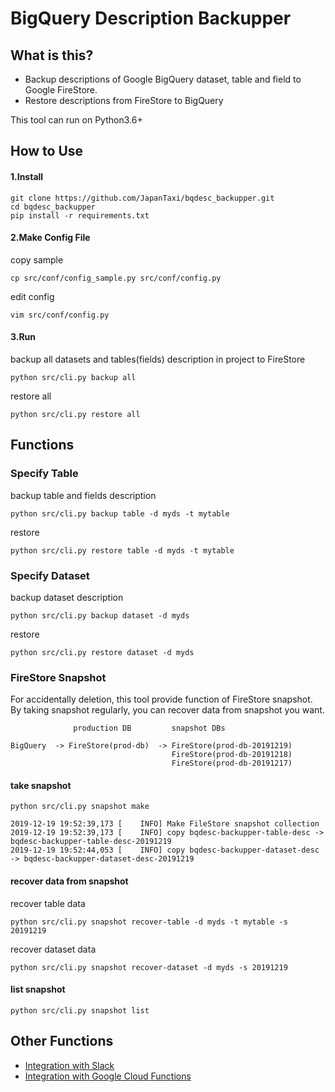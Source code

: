 # BigQuery Description Backupper

## What is this?

- Backup descriptions of Google BigQuery dataset, table and field to Google FireStore.
- Restore descriptions from FireStore to BigQuery

This tool can run on Python3.6+

## How to Use

#### 1.Install

```
git clone https://github.com/JapanTaxi/bqdesc_backupper.git
cd bqdesc_backupper
pip install -r requirements.txt
```

#### 2.Make Config File

copy sample

```
cp src/conf/config_sample.py src/conf/config.py
```

edit config

```
vim src/conf/config.py
```

#### 3.Run

backup all datasets and tables(fields) description in project to FireStore

```
python src/cli.py backup all
```

restore all

```
python src/cli.py restore all
```


## Functions

### Specify Table

backup table and fields description

```
python src/cli.py backup table -d myds -t mytable
```

restore 

```
python src/cli.py restore table -d myds -t mytable
```

### Specify Dataset

backup dataset description 

```
python src/cli.py backup dataset -d myds
```

restore 

```
python src/cli.py restore dataset -d myds
```

### FireStore Snapshot

For accidentally deletion, this tool provide function of FireStore snapshot.
By taking snapshot regularly, you can recover data from snapshot you want.


```
              production DB         snapshot DBs
                                    
BigQuery  -> FireStore(prod-db)  -> FireStore(prod-db-20191219)
                                    FireStore(prod-db-20191218)
                                    FireStore(prod-db-20191217)
```

#### take snapshot

```
python src/cli.py snapshot make
```

```
2019-12-19 19:52:39,173 [    INFO] Make FileStore snapshot collection
2019-12-19 19:52:39,173 [    INFO] copy bqdesc-backupper-table-desc -> bqdesc-backupper-table-desc-20191219
2019-12-19 19:52:44,053 [    INFO] copy bqdesc-backupper-dataset-desc -> bqdesc-backupper-dataset-desc-20191219
```


#### recover data from snapshot

recover table data

```
python src/cli.py snapshot recover-table -d myds -t mytable -s 20191219
```

recover dataset data

```
python src/cli.py snapshot recover-dataset -d myds -s 20191219
```


#### list snapshot

```
python src/cli.py snapshot list
```

## Other Functions

* [Integration with Slack](doc/SLACK.md)
* [Integration with Google Cloud Functions](doc/CLOUD_FUNCTIONS.md)
